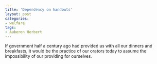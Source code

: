 ```yaml
---
title: 'Dependency on handouts'
layout: post
categories:
- welfare
tags:
- Auberon Herbert
---
```


If government half a century ago had provided us with all our dinners and breakfasts, it would be the practice of our orators today to assume the impossibility of our providing for ourselves.